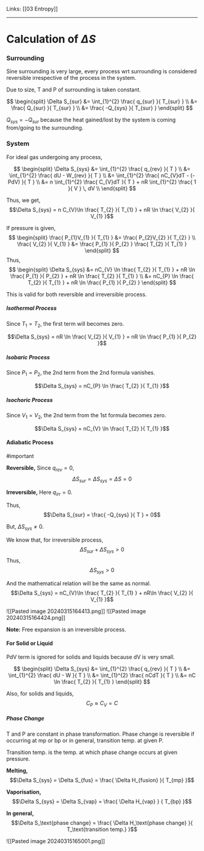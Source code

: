 Links: [[03 Entropy]]
___
# Calculation of $\Delta S$
### Surrounding
Sine surrounding is very large, every process wrt surrounding is considered reversible irrespective of the process in the system. 

Due to size, T and P of surrounding is taken constant.

$$
\begin{split}
\Delta S_{sur} &= \int_{1}^{2} \frac{ q_{sur} }{ T_{sur} } \\
&= \frac{ Q_{sur} }{ T_{sur} } \\
&= \frac{ -Q_{sys} }{ T_{sur} } 
\end{split}
$$

$Q_{sys} = -Q_{sur}$ because the heat gained/lost by the system is coming from/going to the surrounding.

### System
For ideal gas undergoing any process,

$$
\begin{split}
\Delta S_{sys} &= \int_{1}^{2} \frac{ q_{rev} }{ T } \\
&= \int_{1}^{2} \frac{ dU - W_{rev} }{ T } \\
&= \int_{1}^{2} \frac{ nC_{V}dT - (-PdV) }{ T } \\
&= n \int_{1}^{2} \frac{ C_{V}dT }{ T } + nR \int_{1}^{2} \frac{ 1 }{ V } \, dV \\
\end{split}
$$

Thus, we get,
$$\Delta S_{sys} = n C_{V}\ln \frac{ T_{2} }{ T_{1} } + nR \ln \frac{ V_{2} }{ V_{1} }$$

If pressure is given,
$$
\begin{split}
\frac{ P_{1}V_{1} }{ T_{1} } &= \frac{ P_{2}V_{2} }{ T_{2} } \\
\frac{ V_{2} }{ V_{1} } &= \frac{ P_{1} }{ P_{2} } \frac{ T_{2} }{ T_{1} } 
\end{split}
$$
Thus,
$$
\begin{split}
\Delta S_{sys} &= nC_{V} \ln \frac{ T_{2} }{ T_{1} } + nR \ln \frac{ P_{1} }{ P_{2} } + nR \ln \frac{ T_{2} }{ T_{1} } \\
&= nC_{P} \ln \frac{ T_{2} }{ T_{1} } + nR \ln \frac{ P_{1} }{ P_{2} }
\end{split}
$$

This is valid for both reversible and irreversible process. 

##### Isothermal Process 
Since $T_{1} = T_{2}$, the first term will becomes zero.

$$\Delta S_{sys} = nR \ln \frac{ V_{2} }{ V_{1} } = nR \ln \frac{ P_{1} }{ P_{2} }$$

##### Isobaric Process 
Since $P_{1} = P_{2}$, the 2nd term from the 2nd formula vanishes. 

$$\Delta S_{sys} = nC_{P} \ln \frac{ T_{2} }{ T_{1} }$$

##### Isochoric Process
Since $V_{1} = V_{2}$, the 2nd term from the 1st formula becomes zero.

$$\Delta S_{sys} = nC_{V} \ln \frac{ T_{2} }{ T_{1} }$$


#### Adiabatic Process 
#important 

**Reversible,**
Since $q_{rev} = 0$,
$$\Delta S_{sur} = \Delta S_{sys} = \Delta S = 0$$

**Irreversible,**
Here $q_{irr} = 0$. 

Thus, 
$$\Delta S_{sur} = \frac{ -Q_{sys} }{ T } = 0$$

But, $\Delta S_{sys} \neq 0$. 

We know that, for irreversible process,
$$\Delta S_{sur} + \Delta S_{sys} > 0$$
Thus,
$$\Delta S_{sys} > 0$$

And the mathematical relation will be the same as normal.
$$\Delta S_{sys} = nC_{V}\ln \frac{ T_{2} }{ T_{1} } + nR\ln \frac{ V_{2} }{ V_{1} }$$


![[Pasted image 20240315164413.png]]
![[Pasted image 20240315164424.png]]

**Note:** Free expansion is an irreversible process.

#### For Solid or Liquid 
PdV term is ignored for solids and liquids because dV is very small.

$$
\begin{split}
\Delta S_{sys} &= \int_{1}^{2} \frac{ q_{rev} }{ T } \\
&= \int_{1}^{2} \frac{ dU - W }{ T } \\
&= \int_{1}^{2} \frac{ nCdT }{ T } \\
&= nC \ln \frac{ T_{2} }{ T_{1} }
\end{split}
$$

Also, for solids and liquids, 
$$C_{P} \approx C_{V} = C$$

##### Phase Change
T and P are constant in phase transformation. Phase change is reversible if occurring at mp or bp or in general, transition temp. at given P.

Transition temp. is the temp. at which phase change occurs at given pressure.

**Melting,**
$$\Delta S_{sys} = \Delta S_{fus} = \frac{ \Delta H_{fusion} }{ T_{mp} }$$

**Vaporisation,**
$$\Delta S_{sys} = \Delta S_{vap} = \frac{ \Delta H_{vap} } { T_{bp} }$$

**In general,**
$$\Delta S_\text{phase change} = \frac{ \Delta H_\text{phase change} }{ T_\text{transition temp.} }$$

![[Pasted image 20240315165001.png]]
